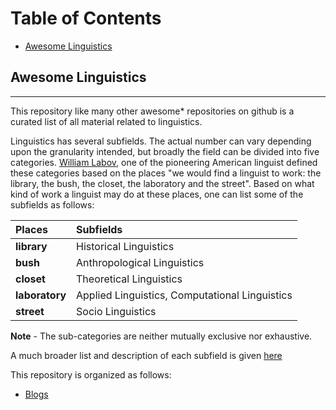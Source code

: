 Table of Contents 
===================
- [Awesome Linguistics](#)


## Awesome Linguistics
----------------------
This repository like many other awesome* repositories on github
is a curated list of all material related to linguistics.

Linguistics has several subfields. The actual number can vary 
depending upon the granularity intended, but broadly the field can
be divided into five categories. [William Labov](http://en.wikipedia.org/wiki/William_Labov), one of the pioneering
American linguist defined these categories based on the places "we 
would find a linguist to work: the library, the bush, the closet, the
laboratory and the street". Based on what kind of work a linguist
may do at these places, one can list some of the subfields as follows:

|Places           | Subfields                                                       |
|:----------------|:----------------------------------------------------------------|
|**library**      |Historical Linguistics                                           |
|**bush**         |Anthropological Linguistics                                      |
|**closet**       |Theoretical Linguistics                                          |
|**laboratory**   |Applied Linguistics, Computational Linguistics                   |
|**street**       |Socio Linguistics                                                |


**Note** - The sub-categories are neither mutually exclusive nor exhaustive.

A much broader list and description of each subfield is given [here](https://linguistlist.org/LL/LingSubfields.cfm)

This repository is organized as follows:

* [Blogs](Blogs.md)

